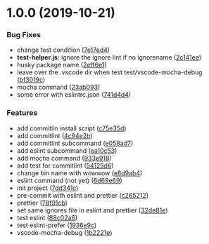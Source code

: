 # 1.0.0 (2019-10-21)


### Bug Fixes

* change test condition ([7e17ed4](https://github.com/JE-lee/js-project-init/commit/7e17ed4429d0dfeb0ba36c66fa6949ffe7a5ed1b))
* **test-helper.js:** ignore the ignore lint if no ignorename ([2c141ee](https://github.com/JE-lee/js-project-init/commit/2c141ee8793f9090e5e7b59bbd618a3ff306dbba))
* husky package name ([2eff6e1](https://github.com/JE-lee/js-project-init/commit/2eff6e1dc244fc83d98b2719f6f22d4adefac5a1))
* leave over the .vscode dir when test test/vscode-mocha-debug ([bf3019c](https://github.com/JE-lee/js-project-init/commit/bf3019ceadd36a67522df4ac5deedfcb193fa6c9))
* mocha command ([23ab093](https://github.com/JE-lee/js-project-init/commit/23ab093ae10b989374ce76c1ff819ed2994ac6d2))
* some error with eslintrc.json ([741d4d4](https://github.com/JE-lee/js-project-init/commit/741d4d4b3743ee790f354aa4ce36ebde2a934576))


### Features

* add commitlin install script ([c75e35d](https://github.com/JE-lee/js-project-init/commit/c75e35d978e3ec91c3b38b9e024078d9a5592767))
* add commitlint ([4c94e2b](https://github.com/JE-lee/js-project-init/commit/4c94e2b8078eb6caa3ee442e906bb6c32e559d58))
* add commitlint subcommand ([e058ad7](https://github.com/JE-lee/js-project-init/commit/e058ad729984b59245c4cbe509c63022ac98f06c))
* add eslint subcommand ([ea10c53](https://github.com/JE-lee/js-project-init/commit/ea10c534b6ac3922dc767c4c4aca240187d7f2ee))
* add mocha command ([933e918](https://github.com/JE-lee/js-project-init/commit/933e91840937245b0adb31eca2272886b72b1cff))
* add test for commitlint ([54125d6](https://github.com/JE-lee/js-project-init/commit/54125d69b7257b8de5a570babf4e1154266e0317))
* change bin name with wowwow ([e8d9ab4](https://github.com/JE-lee/js-project-init/commit/e8d9ab47e68b34e22f0c472a4c4973e8e0607193))
* eslint command (not yet) ([6d69e69](https://github.com/JE-lee/js-project-init/commit/6d69e699501b39046109fed15f12245281bc5f2e))
* init project ([7dd341c](https://github.com/JE-lee/js-project-init/commit/7dd341cf7ff0ca34205ddaf4576aad481cda4175))
* pre-commit with eslint and prettier ([c265212](https://github.com/JE-lee/js-project-init/commit/c265212fe8602ef4b9a0052e675eeeca12e5c194))
* prettier ([78f91cb](https://github.com/JE-lee/js-project-init/commit/78f91cb28e857d34c6a07d2b083c81749442da63))
* set same ignores file in eslint and prettier ([32de81e](https://github.com/JE-lee/js-project-init/commit/32de81e8ee99470e2641f528b54ef2cfb075bdd0))
* test eslint ([88c02a6](https://github.com/JE-lee/js-project-init/commit/88c02a6b1b7f90d99e64c4751c854f4878996849))
* test eslint-prefer ([1936e9c](https://github.com/JE-lee/js-project-init/commit/1936e9c203c13d88df03d772e2b48fbf4724e77e))
* vscode-mocha-debug ([1b2221e](https://github.com/JE-lee/js-project-init/commit/1b2221ea60fb5487d610bdba5be25e47850635d5))



